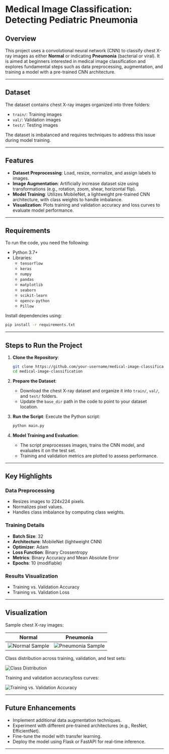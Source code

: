 # Medical Image Classification: Detecting Pediatric Pneumonia

## Overview
This project uses a convolutional neural network (CNN) to classify chest X-ray images as either **Normal** or indicating **Pneumonia** (bacterial or viral). It is aimed at beginners interested in medical image classification and explores fundamental steps such as data preprocessing, augmentation, and training a model with a pre-trained CNN architecture.

---

## Dataset

The dataset contains chest X-ray images organized into three folders:
- `train/`: Training images
- `val/`: Validation images
- `test/`: Testing images

The dataset is imbalanced and requires techniques to address this issue during model training.

---

## Features

- **Dataset Preprocessing**: Load, resize, normalize, and assign labels to images.
- **Image Augmentation**: Artificially increase dataset size using transformations (e.g., rotation, zoom, shear, horizontal flip).
- **Model Training**: Utilizes MobileNet, a lightweight pre-trained CNN architecture, with class weights to handle imbalance.
- **Visualization**: Plots training and validation accuracy and loss curves to evaluate model performance.

---

## Requirements

To run the code, you need the following:

- Python 3.7+
- Libraries:
  - `tensorflow`
  - `keras`
  - `numpy`
  - `pandas`
  - `matplotlib`
  - `seaborn`
  - `scikit-learn`
  - `opencv-python`
  - `Pillow`

Install dependencies using:
```bash
pip install -r requirements.txt
```

---

## Steps to Run the Project

1. **Clone the Repository**:
   ```bash
   git clone https://github.com/your-username/medical-image-classification.git
   cd medical-image-classification
   ```

2. **Prepare the Dataset**:
   - Download the chest X-ray dataset and organize it into `train/`, `val/`, and `test/` folders.
   - Update the `base_dir` path in the code to point to your dataset location.

3. **Run the Script**:
   Execute the Python script:
   ```bash
   python main.py
   ```

4. **Model Training and Evaluation**:
   - The script preprocesses images, trains the CNN model, and evaluates it on the test set.
   - Training and validation metrics are plotted to assess performance.

---

## Key Highlights

### Data Preprocessing
- Resizes images to 224x224 pixels.
- Normalizes pixel values.
- Handles class imbalance by computing class weights.

### Training Details
- **Batch Size**: 32
- **Architecture**: MobileNet (lightweight CNN)
- **Optimizer**: Adam
- **Loss Function**: Binary Crossentropy
- **Metrics**: Binary Accuracy and Mean Absolute Error
- **Epochs**: 10 (modifiable)

### Results Visualization
- Training vs. Validation Accuracy
- Training vs. Validation Loss

---

## Visualization

Sample chest X-ray images:

| Normal | Pneumonia |
|--------|-----------|
| ![Normal Sample](images/normal_sample.png) | ![Pneumonia Sample](images/pneumonia_sample.png) |

Class distribution across training, validation, and test sets:

![Class Distribution](images/class_distribution.png)

Training and validation accuracy/loss curves:

![Training vs. Validation Accuracy](images/training_validation_accuracy.png)

---

## Future Enhancements

- Implement additional data augmentation techniques.
- Experiment with different pre-trained architectures (e.g., ResNet, EfficientNet).
- Fine-tune the model with transfer learning.
- Deploy the model using Flask or FastAPI for real-time inference.

---



